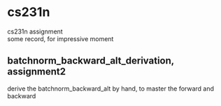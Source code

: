 # cs231n
cs231n assignment  
some record, for impressive moment  
## batchnorm_backward_alt_derivation, assignment2
derive the batchnorm_backward_alt by hand, to master the forward and backward
